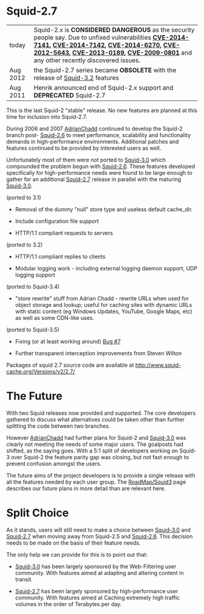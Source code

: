 # Squid-2.7

|          |                                                                                                                                                                                                                                                                                                                                                                                                                                                                                                                                                                                                     |
| -------- | --------------------------------------------------------------------------------------------------------------------------------------------------------------------------------------------------------------------------------------------------------------------------------------------------------------------------------------------------------------------------------------------------------------------------------------------------------------------------------------------------------------------------------------------------------------------------------------------------- |
| today    | Squid-2.x is **CONSIDERED DANGEROUS** as the security people say. Due to unfixed vulnerabilities **[CVE-2014-7141](http://www.squid-cache.org/Advisories/SQUID-2014_4.txt), [CVE-2014-7142](http://www.squid-cache.org/Advisories/SQUID-2014_4.txt), [CVE-2014-6270](http://www.squid-cache.org/Advisories/SQUID-2014_3.txt), [CVE-2012-5643](http://www.squid-cache.org/Advisories/SQUID-2012_1.txt), [CVE-2013-0189](http://www.squid-cache.org/Advisories/SQUID-2012_1.txt), [CVE-2009-0801](http://www.squid-cache.org/Advisories/SQUID-2011_1.txt)** and any other recently discovered issues. |
| Aug 2012 | the Squid-2.7 series became **OBSOLETE** with the release of [Squid-3.2](/Releases/Squid-3.2) features                                                                                                                                                                                                                                                                                                                                                                                                                                                    |
| Aug 2011 | Henrik announced end of Squid-2.x support and **DEPRECATED** Squid-2.7                                                                                                                                                                                                                                                                                                                                                                                                                                                                                                                              |

This is the last Squid-2 "stable" release. No new features are planned
at this time for inclusion into Squid-2.7.

During 2006 and 2007
[AdrianChadd](/AdrianChadd)
continued to develop the Squid-2 branch post-
[Squid-2.6](/Releases/Squid-2.6)
to meet performance, scalability and functionality demands in
high-performance environments. Additional patches and features continued
to be provided by interested users as well.

Unfortunately most of them were not ported to
[Squid-3.0](/Releases/Squid-3.0)
which compounded the problem begun with
[Squid-2.6](/Releases/Squid-2.6).
These features developed specifically for high-performance needs were
found to be large enough to gather for an additional [Squid-2.7]()
release in parallel with the maturing
[Squid-3.0](/Releases/Squid-3.0).

(ported to 3.1)

  - Removal of the dummy "null" store type and useless default
    cache_dir.

  - Include configuration file support

  - HTTP/1.1 compliant requests to servers

(ported to 3.2)

  - HTTP/1.1 compliant replies to clients

  - Modular logging work - including external logging daemon support,
    UDP logging support

(ported to Squid-3.4)

  - "store rewrite" stuff from Adrian Chadd - rewrite URLs when used for
    object storage and lookup; useful for caching sites with dynamic
    URLs with static content (eg Windows Updates, YouTube, Google Maps,
    etc) as well as some CDN-like uses.

(ported to Squid-3.5)

  - Fixing (or at least working around) [Bug
    \#7](https://bugs.squid-cache.org/show_bug.cgi?id=7)

  - Further transparent interception improvements from Steven Wilton

Packages of squid 2.7 source code are available at
<http://www.squid-cache.org/Versions/v2/2.7/>

# The Future

With two Squid releases now provided and supported. The core developers
gathered to discuss what alternatives could be taken other than further
splitting the code between two branches.

However [AdrianChadd](/AdrianChadd)
had further plans for Squid-2 and [Squid-3.0](/Releases/Squid-3.0)
was clearly not meeting the needs of some major users. The goalposts had
shifted, as the saying goes. With a 5:1 split of developers working on
Squid-3 over Squid-2 the feature parity gap was closing, but not fast
enough to prevent confusion amongst the users.

The future aims of the project developers is to provide a single release
with all the features needed by each user group. The
[RoadMap/Squid3](/RoadMap)
page describes our future plans in more detail than are relevant here.

# Split Choice

As it stands, users will still need to make a choice between
[Squid-3.0](/Releases/Squid-3.0)
and [Squid-2.7]() when moving away from Squid-2.5 and
[Squid-2.6](/Releases/Squid-2.6).
This decision needs to be made on the basis of their feature needs.

The only help we can provide for this is to point out that:

  - [Squid-3.0](/Releases/Squid-3.0)
    has been largely sponsored by the Web-Filtering user community. With
    features aimed at adapting and altering content in transit.

  - [Squid-2.7]() has been largely sponsored by high-performance user
    community. With features aimed at Caching extremely high traffic
    volumes in the order of Terabytes per day.
